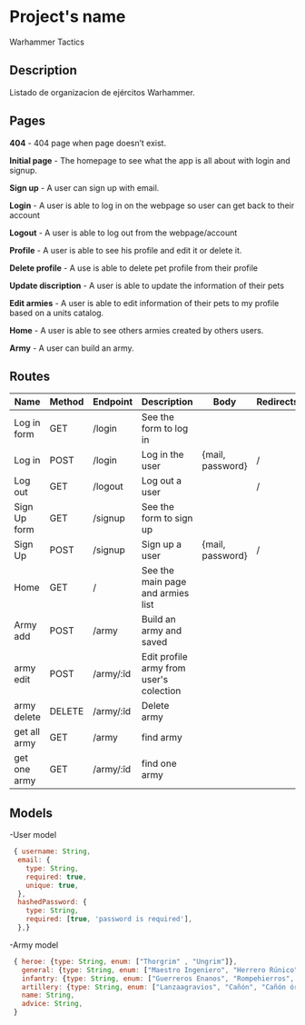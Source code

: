 # Project's name

Warhammer Tactics

## Description

Listado de organizacion de ejércitos Warhammer.

## Pages

**404** - 404 page when page doesn’t exist.

**Initial page** - The homepage to see what the app is all about with login and signup.

**Sign up** - A user can sign up with email.

**Login** - A user is able to log in on the webpage so user can get back to their account

**Logout** - A user is able to log out from the webpage/account



**Profile** - A user is able to see his profile and edit it or delete it.

**Delete profile** - A use is able to delete pet profile from their profile

**Update discription** - A user is able to update the information of their pets

**Edit armies** - A user is able to edit information of their pets to my profile based on a units catalog.



**Home** - A user is able to see others armies created by others users. 

**Army** - A user can build an army.


## Routes

| Name            | Method | Endpoint                      | Description                                      | Body                                  | Redirects       |
| --------------- | ------ | ----------------------------- | ------------------------------------------------ | ------------------------------------- | --------------- |
| Log in form     | GET    | /login                        | See the form to log in                           |                                       |                 |
| Log in          | POST   | /login                        | Log in the user                                  | {mail, password}                      | /               |
| Log out         | GET    | /logout                       | Log out a user                                   |                                       | /               |
| Sign Up form    | GET    | /signup                       | See the form to sign up                          |                                       |                 |
| Sign Up         | POST   | /signup                       | Sign up a user                                   | {mail, password}                      | /               |
| Home            | GET    | /                             | See the main page and armies list                |                                       |                 |
| Army add        | POST   | /army               | Build an army and saved                          |                                       |                 |
| army edit    | POST   | /army/:îd | Edit profile army from user's  colection       |                                       |         |
| army delete  | DELETE   | /army/:îd | Delete army                                 |                                       |         |
| get all army  | GET   | /army | find army                                 |                                       |         |
| get one army  | GET   | /army/:îd | find one army                                 |                                       |         |


## Models

-User model

```javascript
 { username: String,
  email: {
    type: String,
    required: true,
    unique: true,
  },
  hashedPassword: {
    type: String,
    required: [true, 'password is required'],
  },}
```  

-Army model 
```javascript
 { heroe: {type: String, enum: ["Thorgrim" , "Ungrim"]},
   general: {type: String, enum: ["Maestro Ingeniero", "Herrero Rúnico", "Señor del Clan"]},
   infantry: {type: String, enum: ["Guerreros Enanos", "Rompehierros", "Barbaslargas", "Matadores", "Mineros", "Ballesteros", "Atronadores", "Dracohierros"]},
   artillery: {type: String, enum: ["Lanzaagravios", "Cañón", "Cañón órgano", "Lanzallamas", "Girocóptero", "Girocóptero bombardero"]},
   name: String,
   advice: String,
 }
```

